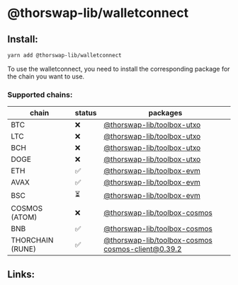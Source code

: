 # @thorswap-lib/walletconnect

## Install:

```bash
yarn add @thorswap-lib/walletconnect
```

To use the walletconnect, you need to install the corresponding package for the chain you want to use.

### Supported chains:

| chain            | status | packages                                                                         |
| ---------------- | ------ | -------------------------------------------------------------------------------- |
| BTC              | ❌     | [@thorswap-lib/toolbox-utxo](../toolbox-utxo/README.md)                          |
| LTC              | ❌     | [@thorswap-lib/toolbox-utxo](../toolbox-utxo/README.md)                          |
| BCH              | ❌     | [@thorswap-lib/toolbox-utxo](../toolbox-utxo/README.md)                          |
| DOGE             | ❌     | [@thorswap-lib/toolbox-utxo](../toolbox-utxo/README.md)                          |
| ETH              | ✅     | [@thorswap-lib/toolbox-evm](../toolbox-evm/README.md)                            |
| AVAX             | ✅     | [@thorswap-lib/toolbox-evm](../toolbox-evm/README.md)                            |
| BSC              | ⏳     | [@thorswap-lib/toolbox-evm](../toolbox-evm/README.md)                            |
| COSMOS (ATOM)    | ❌     | [@thorswap-lib/toolbox-cosmos](../toolbox-cosmos/README.md)                      |
| BNB              | ✅     | [@thorswap-lib/toolbox-cosmos](../toolbox-cosmos/README.md)                      |
| THORCHAIN (RUNE) | ✅     | [@thorswap-lib/toolbox-cosmos](../toolbox-cosmos/README.md) cosmos-client@0.39.2 |

## Links:
